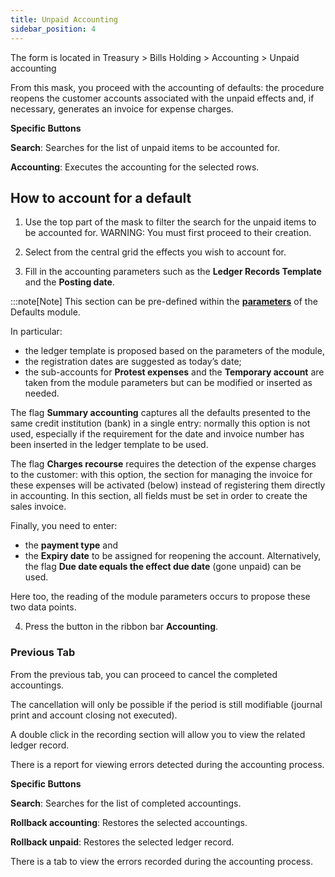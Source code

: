 ```yaml
---
title: Unpaid Accounting
sidebar_position: 4
---
```

The form is located in Treasury > Bills Holding > Accounting > Unpaid accounting

From this mask, you proceed with the accounting of defaults: the procedure reopens the customer accounts associated with the unpaid effects and, if necessary, generates an invoice for expense charges.

**Specific Buttons**

**Search**: Searches for the list of unpaid items to be accounted for.

**Accounting**: Executes the accounting for the selected rows.

## How to account for a default

1. Use the top part of the mask to filter the search for the unpaid items to be accounted for. WARNING: You must first proceed to their creation.

2. Select from the central grid the effects you wish to account for.

3. Fill in the accounting parameters such as the **Ledger Records Template** and the **Posting date**.

:::note[Note]
This section can be pre-defined within the [**parameters**](/docs/configurations/parameters/treasury/unpaids-parameters) of the Defaults module. 

In particular:

- the ledger template is proposed based on the parameters of the module, 
- the registration dates are suggested as today’s date; 
- the sub-accounts for **Protest expenses** and the **Temporary account** are taken from the module parameters but can be modified or inserted as needed.

The flag **Summary accounting** captures all the defaults presented to the same credit institution (bank) in a single entry: normally this option is not used, especially if the requirement for the date and invoice number has been inserted in the ledger template to be used.

The flag **Charges recourse** requires the detection of the expense charges to the customer: with this option, the section for managing the invoice for these expenses will be activated (below) instead of registering them directly in accounting. In this section, all fields must be set in order to create the sales invoice.

Finally, you need to enter: 
- the **payment type** and 
- the **Expiry date** to be assigned for reopening the account. Alternatively, the flag **Due date equals the effect due date** (gone unpaid) can be used.

Here too, the reading of the module parameters occurs to propose these two data points.
 
4. Press the button in the ribbon bar **Accounting**.

### Previous Tab

From the previous tab, you can proceed to cancel the completed accountings. 

The cancellation will only be possible if the period is still modifiable (journal print and account closing not executed).

A double click in the recording section will allow you to view the related ledger record. 

There is a report for viewing errors detected during the accounting process.

**Specific Buttons**

**Search**: Searches for the list of completed accountings.

**Rollback accounting**: Restores the selected accountings.

**Rollback unpaid**: Restores the selected ledger record.

There is a tab to view the errors recorded during the accounting process.